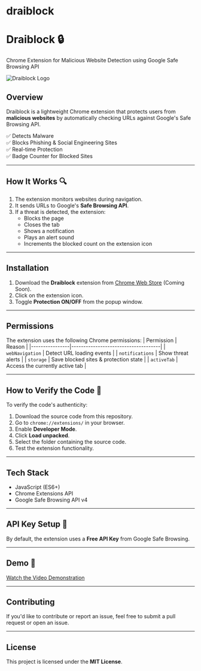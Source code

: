 # draiblock
# Draiblock 🔒
Chrome Extension for Malicious Website Detection using Google Safe Browsing API

![Draiblock Logo](icon.png)

## Overview
Draiblock is a lightweight Chrome extension that protects users from **malicious websites** by automatically checking URLs against Google's Safe Browsing API.

✅ Detects Malware  
✅ Blocks Phishing & Social Engineering Sites  
✅ Real-time Protection  
✅ Badge Counter for Blocked Sites  

---

## How It Works 🔍
1. The extension monitors websites during navigation.
2. It sends URLs to Google's **Safe Browsing API**.
3. If a threat is detected, the extension:
   - Blocks the page
   - Closes the tab
   - Shows a notification  
   - Plays an alert sound  
   - Increments the blocked count on the extension icon  

---

## Installation
1. Download the **Draiblock** extension from [Chrome Web Store](#) (Coming Soon).
2. Click on the extension icon.
3. Toggle **Protection ON/OFF** from the popup window.

---

## Permissions
The extension uses the following Chrome permissions:
| Permission        | Reason                              |
|----------------|-------------------------------------|
| `webNavigation` | Detect URL loading events           |
| `notifications` | Show threat alerts                  |
| `storage`      | Save blocked sites & protection state |
| `activeTab`    | Access the currently active tab      |

---

## How to Verify the Code 🔑
To verify the code's authenticity:
1. Download the source code from this repository.
2. Go to `chrome://extensions/` in your browser.
3. Enable **Developer Mode**.
4. Click **Load unpacked**.
5. Select the folder containing the source code.
6. Test the extension functionality.

---

## Tech Stack
- JavaScript (ES6+)
- Chrome Extensions API
- Google Safe Browsing API v4

---

## API Key Setup 🔑
By default, the extension uses a **Free API Key** from Google Safe Browsing.

---

## Demo 🎥
[Watch the Video Demonstration](#)  

---

## Contributing
If you'd like to contribute or report an issue, feel free to submit a pull request or open an issue.

---

## License
This project is licensed under the **MIT License**.

